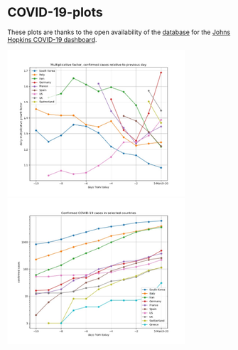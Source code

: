 # COVID-19-plots

These plots are thanks to the open availability of the [database](https://github.com/CSSEGISandData/COVID-19) for the [Johns Hopkins COVID-19 dashboard](https://gisanddata.maps.arcgis.com/apps/opsdashboard/index.html#/bda7594740fd40299423467b48e9ecf6).

<img src="src/multiplicative_factor_1.jpg" width="400"> <img src="src/confirmed.jpg" width="400">


